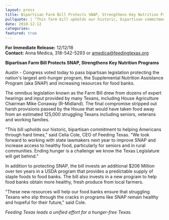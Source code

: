 ```yaml
---
layout: press
title: Bipartisan Farm Bill Protects SNAP, Strengthens Key Nutrition Programs 
pullquote: | "This farm bill upholds our historic, bipartisan commitment to helping Americans through hard times."
date: 2018-12-12
categories:
featured: true
---  
```

**For Immediate Release:** 12/12/18   
**Contact:** Anna Medica, 318-542-5293 or amedica@feedingtexas.org

**Bipartisan Farm Bill Protects SNAP, Strengthens Key Nutrition Programs**

Austin - Congress voted today to pass bipartisan legislation protecting the nation's largest anti-hunger program, the Supplemental Nutrition Assistance Program (aka SNAP) and increasing resources for food banks. 
 
The omnibus legislation known as the Farm Bill drew from dozens of expert hearings and input provided by many Texans, including House Agriculture Chairman Mike Conaway (R-Midland). The final compromise stripped out harsh provisions passed by the House that would have taken food away from an estimated 125,000 struggling Texans including seniors, veterans and working families. 
 
"This bill upholds our historic, bipartisan commitment to helping Americans through hard times," said Celia Cole, CEO of Feeding Texas. "We look forward to working with state lawmakers next year to improve SNAP and increase access to healthy food, particularly for seniors and in rural communities. Ending hunger is a challenge we know the Texas Legislature will get behind."
 
In addition to protecting SNAP, the bill invests an additional $206 Million over ten years in a USDA program that provides a predictable supply of staple foods to food banks. The bill also invests in a new program to help food banks obtain more healthy, fresh produce from local farmers.

"These new resources will help our food banks ensure that struggling Texans who slip through the cracks in programs like SNAP remain healthy and hopeful for their future," said Cole.

*Feeding Texas leads a unified effort for a hunger-free Texas.* 
